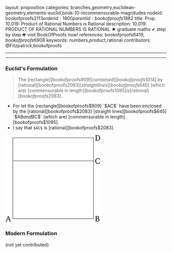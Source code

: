 layout: proposition
categories: branches,geometry,euclidean-geometry,elements-euclid,book-10-incommensurable-magnitudes
nodeid: bookofproofs$2113
orderid: 1800
parentid: bookofproofs$1882
title: Prop. 10.019: Product of Rational Numbers is Rational
description: 10.019: PRODUCT OF RATIONAL NUMBERS IS RATIONAL &#9733; graduate maths &#10004; step by step &#10010; visit BookOfProofs now!
references: bookofproofs$6419,bookofproofs$6908
keywords: numbers,product,rational
contributors: @Fitzpatrick,bookofproofs

---


---

### Euclid's Formulation

> The [rectangle][bookofproofs$909] [contained][bookofproofs$1014] by [rational][bookofproofs$2083] [straight lines][bookofproofs$645] (which are) [commensurable in length][bookofproofs$1095] is [rational][bookofproofs$2083].
* For let the [rectangle][bookofproofs$909] `$AC$` have been enclosed by the [rational][bookofproofs$2083] [straight lines][bookofproofs$645] `$AB$` and `$BC$` (which are) [commensurable in length][bookofproofs$1095].
* I say that `$AC$` is [rational][bookofproofs$2083].

![fig019e](https://github.com/bookofproofs/bookofproofs.github.io/blob/main/_sources/_assets/images/euclid/Book10/fig019e.png?raw=true)



### Modern Formulation

(not yet contributed)
